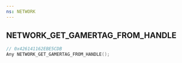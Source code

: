 ```yaml
---
ns: NETWORK
---
```

## NETWORK_GET_GAMERTAG_FROM_HANDLE

```c
// 0x426141162EBE5CDB
Any NETWORK_GET_GAMERTAG_FROM_HANDLE();
```

